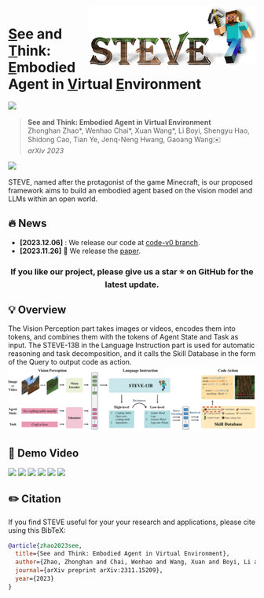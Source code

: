 <img src="asset/logo.png" height="120px" align="right">

# <ins>S</ins>ee and <ins>T</ins>hink: <ins>E</ins>mbodied Agent in <ins>V</ins>irtual <ins>E</ins>nvironment

[![](http://img.shields.io/badge/cs.CV-arXiv%3A2311.15209-B31B1B.svg)](https://arxiv.org/abs/2311.15209)

> **See and Think: Embodied Agent in Virtual Environment**  
> Zhonghan Zhao*, Wenhao Chai*, Xuan Wang*, Li Boyi, Shengyu Hao, Shidong Cao, Tian Ye, Jenq-Neng Hwang, Gaoang Wang✉️   
> _arXiv 2023_  

[![](https://img.youtube.com/vi/WGP99R5UXq0/0.jpg)](https://www.youtube.com/embed/WGP99R5UXq0?si=i2LVxm3Mlw1F5WTZ)

STEVE, named after the protagonist of the game Minecraft, is our proposed framework aims to build an embodied agent based on the vision model and LLMs within an open world.

## :fire: News
* **[2023.12.06]** : We release our code at [code-v0 branch](https://github.com/rese1f/STEVE/tree/code-v0).
* **[2023.11.26]** :page_with_curl: We release the [paper](https://arxiv.org/abs/2311.15209).

<h3 align="center"> If you like our project, please give us a star ⭐ on GitHub for the latest update.</h3>

## 💡 Overview
The Vision Perception part takes images or videos, encodes them into tokens, and combines them with the tokens of Agent State and Task as input. The STEVE-13B in the Language Instruction part is used for automatic reasoning and task decomposition, and it calls the Skill Database in the form of the Query to output code as action.
![](asset/overview.png)

## 📣 Demo Video
[![](https://img.youtube.com/vi/NzJEqhIbcZg/0.jpg)](https://www.youtube.com/embed/NzJEqhIbcZg?si=_flZME4YDfok4LVn)
[![](https://img.youtube.com/vi/OWJDZGwephs/0.jpg)](https://www.youtube.com/embed/OWJDZGwephs?si=Vig4h99HPsNf95CP)
[![](https://img.youtube.com/vi/sloqnCtx4kc/0.jpg)](https://www.youtube.com/embed/sloqnCtx4kc?si=eMj_bNEHlg0wg7Py)
[![](https://img.youtube.com/vi/ziYueiXBP7A/0.jpg)](https://www.youtube.com/embed/ziYueiXBP7A?si=76TWzSlHsEeC7rv1)
[![](https://img.youtube.com/vi/6riHoiocb8k/0.jpg)](https://www.youtube.com/embed/6riHoiocb8k?si=PJC6Plb8hQQohQgI)
[![](https://img.youtube.com/vi/LualEoZ7EZQ/0.jpg)](https://www.youtube.com/embed/LualEoZ7EZQ?si=xWTxrJEnZeVRedEt)

## ✏️ Citation

If you find STEVE useful for your your research and applications, please cite using this BibTeX:

```bibtex
@article{zhao2023see,
  title={See and Think: Embodied Agent in Virtual Environment},
  author={Zhao, Zhonghan and Chai, Wenhao and Wang, Xuan and Boyi, Li and Hao, Shengyu and Cao, Shidong and Ye, Tian and Hwang, Jenq-Neng and Wang, Gaoang},
  journal={arXiv preprint arXiv:2311.15209},
  year={2023}
}
```
